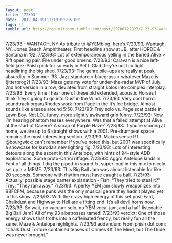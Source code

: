 ```yaml
---
layout: post
title: '72393'
date: '2012-04-09T11:19:00-05:00'
tags: []
tumblr_url: http://rob-mitchum.tumblr.com/post/20780722827/7-23-93-wantagh-ny-as-tribute-to-yemblog
---
```


7/23/93 - WANTAGH, NY
As tribute to @YEMblog, here’s 7/23/93, Wantagh, NY, Jones Beach Amphitheater. First headline show at JB, after HORDE & Santana in ‘92.
7/23/93: Lot of extemporaneous yelling in the Buried Alive > Rift opening pair. File under good omens.
7/23/93: Caravan is a nice left-field jazz-Phish pick for so early in Set I. Glad they’re not too tight headlining the big shed.
7/23/93: The genre pile-ups are really at peak absurdity in Summer ‘93. Jazz standard > bluegrass > whatever Maze is (jitterprog?)
7/23/93: Maze gets my vote for under-the-radar MVP of July. 2nd hot version in a row, deviates from straight solos into complex interplay.
7/23/93: Every time I hear one of these old extended, acoustic Horses I think Trey’s going to go into Dust in the Wind.
7/23/93: Very cool horror soundtrack organ/Rhodes work from Page in the It’s Ice bridge. Almost sounds like a tease around 5:50.
7/23/93: Trey solo vs. Page scat battle in Lawn Boy. Not LOL funny, more slightly awkward grin funny.
7/23/93: Now I’m hearing phantom teases everywhere. Was that a failed attempt at Alive at the start of Cavern? A scrap of Purple Haze?
7/23/93: If you’re scoring at home, we are up to 6 straight shows with a 2001. Pre-drumbeat space remains the most interesting section.
7/23/93: Makes sense RT @bourgwick: can’t remember if you’ve noted this, but 2001 was specifically a showcase for kuroda’s new lighting rig.
7/23/93: Lots of interesting detours along the ascent in this Antelope, with hints of 94-style ADD explorations. Some proto-Carini riffage.
7/23/93: Aggro Antelope lands in Faht of all things. I dig the piped-in sound fx, super loud in this mix to nicely set up a > MFMF.
7/23/93: This Big Ball Jam was almost listenable for like 20 seconds. Someone with rhythm must have caught a ball.
7/23/93: Actually, possible stage banter explanation - Fish: “They tried to steal it?” Trey: “They ran away.”
7/23/93: A perky YEM jam slowly weaponizes into BBFCFM, because punk was the only musical genre they hadn’t played yet in this show.
7/23/93: With the crazy high energy of this set post-Faht, Chalkdust and Highway to Hell are a fitting end. It’s all devil horns now.
7/23/93: So wait, no vacuum solo, no YEM vocal jam, and a half-listenable Big Ball Jam? All of my 93 albatrosses tamed!
7/23/93 verdict: One of those energy shows that froths into a caffeinated frenzy, but really fun all the same. Maze & Antelope highlights.
7/23/93 addendum: From phish dot com: “Chalk Dust Torture contained teases of Crimes Of The Mind, but The Dude was never brought.”
